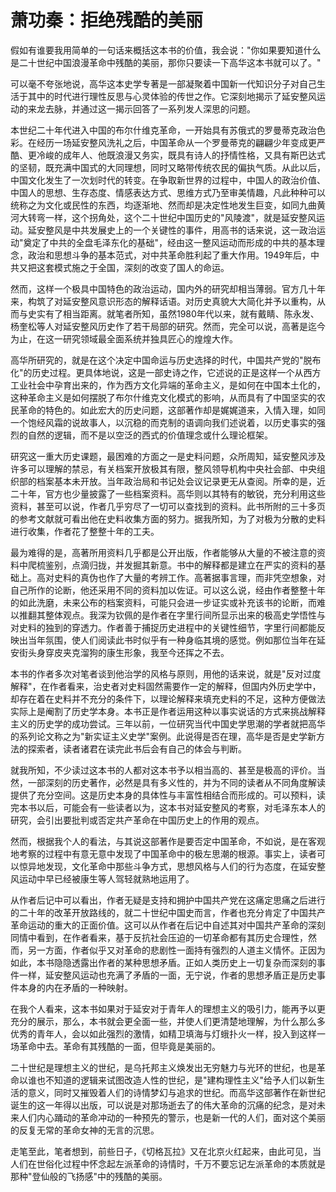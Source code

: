 # 萧功秦：拒绝残酷的美丽

假如有谁要我用简单的一句话来概括这本书的价值，我会说："你如果要知道什么是二十世纪中国浪漫革命中残酷的美丽，那你只要读一下高华这本书就可以了。"

可以毫不夸张地说，高华这本史学专著是一部凝聚着中国新一代知识分子对自己生活于其中的时代进行理性反思与心灵体验的传世之作。它深刻地揭示了延安整风运动的来龙去脉，并通过这一揭示回答了一系列发人深思的问题。

本世纪二十年代进入中国的布尔什维克革命，一开始具有苏俄式的罗曼蒂克政治色彩。在经历一场延安整风洗礼之后，中国革命从一个罗曼蒂克的翩翩少年变成更严酷、更冷峻的成年人、他既浪漫又务实，既具有诗人的抒情性格，又具有斯巴达式的坚韧，既充满中国式的大同理想，同时又略带传统农民的偏执气质。从此以后，中国文化发生了一次划时代的转变。在争取新世界的过程中，中国人的政治价值、中国人的思想、生存态度、情感表达方式、思维方式乃至审美情趣，凡此种种可以统称之为文化或民性的东西，均逐渐地、然而却是决定性地发生巨变，如同九曲黄河大转弯一样，这个拐角处，这个二十世纪中国历史的"风陵渡"，就是延安整风运动。延安整风是中共发展史上的一个关键性的事件，用高书的话来说，这一政治运动"奠定了中共的全盘毛泽东化的基础"，经由这一整风运动而形成的中共的基本理念，政治和思想斗争的基本范式，对中共革命胜利起了重大作用。1949年后，中共又把这套模式施之于全国，深刻的改变了国人的命运。

然而，这样一个极具中国特色的政治运动，国内外的研究却相当薄弱。官方几十年来，构筑了对延安整风意识形态的解释话语。对历史真貌大大简化并予以重构，从而与史实有了相当距离。就笔者所知，虽然1980年代以来，就有戴睛、陈永发、杨奎松等人对延安整风历史作了若干局部的研究。然而，完全可以说，高著是迄今为止，在这一研究领域最全面系统并独具匠心的煌煌大作。

高华所研究的，就是在这个决定中国命运与历史选择的时代，中国共产党的"脱布化"的历史过程。更具体地说，这是一部史诗之作，它述说的正是这样一个从西方工业社会中孕育出来的，作为西方文化异端的革命主义，是如何在中国本土化的，这种革命主义是如何摆脱了布尔什维克文化模式的影响，从而具有了中国坚实的农民革命的特色的。如此宏大的历史问题，这部著作却是娓娓道来，入情入理，如同一个饱经风霜的说故事人，以沉稳的而克制的语调向我们述说着，以历史事实的强烈的自然的逻辑，而不是以空泛的西式的价值理念或什么理论框架。

研究这一重大历史课题，最困难的方面之一是史料问题，众所周知，延安整风涉及许多可以理解的禁忌，有关档案开放极其有限，整风领导机构中央社会部、中央组织部的档案基本未开放。当年政治局和书记处会议记录更无从查阅。所幸的是，近二十年，官方也少量披露了一些档案资料。高华则以其特有的敏锐，充分利用这些资料，甚至可以说，作者几乎穷尽了一切可以查找到的资料。此书所附的三十多页的参考文献就可看出他在史料收集方面的努力。据我所知，为了对极为分散的史料进行收集，作者花了整整十年的工夫。

最为难得的是，高著所用资料几乎都是公开出版，作者能够从大量的不被注意的资料中爬梳鉴别，点滴归拢，并发掘其新意。书中的解释都是建立在严实的资料的基础上。高对史料的真伪也作了大量的考辨工作。高著据事言理，而非凭空想象，对自己所作的论断，他还采用不同的资料加以佐证。可以这么说，经由作者整整十年的如此洗磨，未来公布的档案资料，可能只会进一步证实或补充该书的论断，而难以推翻其整体观点。我深为钦佩的是作者在字里行间所显示出来的极高史学悟性与对史料的独到的穿透力。作者善于捕捉历史进程中的关键性细节，字里行间都能反映出当年氛围，使人们阅读此书时似乎有一种身临其境的感觉。例如那位当年在延安街头身穿皮夹克溜狗的康生形象，我至今还挥之不去。

本书的作者多次对笔者谈到他治学的风格与原则，用他的话来说，就是"反对过度解释"，在作者看来，治史者对史料固然需要作一定的解释，但国内外历史学中，却存在着在史料并不充分的条件下，以理论解释来填充史料的不足，这种方便做法实际上是阉割了历史学本身。本书正是作者运用这种以事实说话的方式来挑战解释主义的历史学的成功尝试。三年以前，一位研究当代中国史学思潮的学者就把高华的系列论文称之为"新实证主义史学"案例。此说得是否在理，高华是否是史学新方法的探索者，读者诸君在读完此书后会有自己的体会与判断。

就我所知，不少读过这本书的人都对这本书予以相当高的、甚至是极高的评价。当然，一部深刻的历史著作，必然是具有多义性的，并为不同的读者从不同角度解读提供了充分空间。这是历史本身的具体性与丰富性相结合而形成的。可以预料，读完本书以后，可能会有一些读者以为，这本书对延安整风的考察，对毛泽东本人的研究，会引出要批判或否定共产革命在中国历史上的作用的观点。

然而，根据我个人的看法，与其说这部著作是要否定中国革命，不如说，是在客观地考察的过程中有意无意中发现了中国革命中的极左思潮的根源。事实上，读者可以惊异地发现，文化革命中那些斗争方式，思想风格与人们的行为态度，在延安整风运动中早已经被康生等人驾轻就熟地运用了。

从作者后记中可以看出，作者无疑是支持和拥护中国共产党在这痛定思痛之后进行的二十年的改革开放路线的，就二十世纪中国史而言，作者也充分肯定了中国共产革命运动的重大的正面价值。这可以从作者在后记中自述其对中国共产革命的深刻同情中看到，在作者看来，基于反抗社会压迫的一切革命都有其历史合理性，然而，另一方面，作者似乎又对革命的悲剧性一面持有强烈的人道主义情怀。正因为如此，本书隐隐透露出作者的某种思想矛盾。正如人类历史上一切复杂而深刻的事件一样，延安整风运动也充满了矛盾的一面，无宁说，作者的思想矛盾正是历史事件本身的内在矛盾的一种映射。

在我个人看来，这本书如果对于延安对于青年人的理想主义的吸引力，能再予以更充分的展示，那么，本书就会更全面一些，并使人们更清楚地理解，为什么那么多优秀的青年人，会以如此强烈的激情，如精卫填海与灯蛾扑火一样，投入到这样一场革命中去。革命有其残酷的一面，但毕竟是美丽的。

二十世纪是理想主义的世纪，是乌托邦主义焕发出无穷魅力与光环的世纪，也是革命以谁也不知道的逻辑来试图改造人性的世纪，是"建构理性主义"给予人们以新生活的意义，同时又摧毁着人们的诗情梦幻与追求的世纪。而高华这部著作在新世纪诞生的这一年得以出版，可以说是对那场逝去了的伟大革命的沉痛的纪念，是对未来人们内心踊动的革命冲动的一种预先的警示，也是新一代的人们，面对这个美丽的反复无常的革命女神的无言的沉思。

走笔至此，笔者想到，前些日子，《切格瓦拉》又在北京火红起来，由此可见，当人们在世俗化过程中怀念起左派革命的诗情时，千万不要忘记左派革命的本质就是那种"登仙般的飞扬感"中的残酷的美丽。
